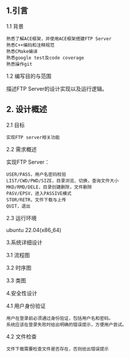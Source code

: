 ## 1.引言

1.1 背景

    熟悉了解ACE框架，并使用ACE框架搭建FTP Server
    熟悉C++编码和注释规范
    熟悉CMake编译
    熟悉google test及code coverage
    熟悉操作git

1.2 编写目的与范围

描述FTP Server的设计实现以及运行逻辑。

## 2. 设计概述

2.1 目标

    实现FTP server相关功能

2.2 需求概述

实现FTP Server：

    USER/PASS，用户名密码校验
    LIST/CWD/PWD/SIZE，目录浏览、切换，查询文件大小
    MKD/RMD/DELE，目录创建删除，文件删除
    PASV/EPSV，进入PASSIVE模式
    STOR/RETR，文件下载与上传
    QUIT，退出

2.3 运行环境

ubuntu 22.04(x86_64)

3.系统详细设计

3.1 流程图

3.2 时序图

3.3 类图

4.安全性设计

4.1 用户身份验证

    用户在登录前必须通过身份验证，包括用户名和密码。
    系统应该在登录失败时给出明确的错误提示，方便用户尝试。

4.2 文件检查

    文件下载需要检查文件是否存在，否则给出错误提示
